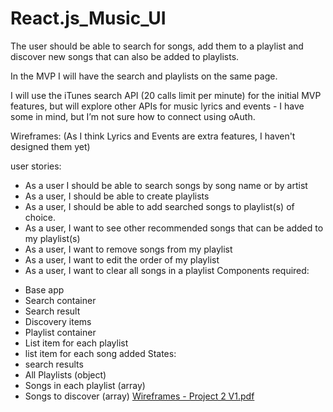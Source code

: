 # React.js_Music_UI

The user should be able to search for songs, add them to a playlist and discover new songs that can also be added to playlists.

In the MVP I will have the search and playlists on the same page.

I will use the iTunes search API (20 calls limit per minute) for the initial MVP features, but will explore other APIs for music lyrics and events - I have some in mind, but I’m not sure how to connect using oAuth.

Wireframes: (As I think Lyrics and Events are extra features, I haven't designed them yet)

user stories:
- As a user I should be able to search songs by song name or by artist
- As a user, I should be able to create playlists
- As a user, I should be able to add searched songs to playlist(s) of choice.
- As a user, I want to see other recommended songs that can be added to my playlist(s)
- As a user, I want to remove songs from my playlist
- As a user, I want to edit the order of my playlist
- As a user, I want to clear all songs in a playlist
Components required:
* Base app
* Search container
* Search result
* Discovery items
* Playlist container
* List item for each playlist
* list item for each song added
States:
* search results
* All Playlists (object)
* Songs in each playlist (array)
* Songs to discover (array)
[Wireframes - Project 2 V1.pdf](https://github.com/justinpjtate1/React.js_Music_UI/files/10480485/Wireframes.-.Project.2.V1.pdf)
